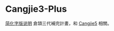 # Cangjie3-Plus

[简化字版说明](https://github.com/mrhso/Cangjie3-Plus/README-hans.md)
倉頡三代補完計畫，和 [Cangjie5](https://github.com/Jackchows/Cangjie5) 相關。
